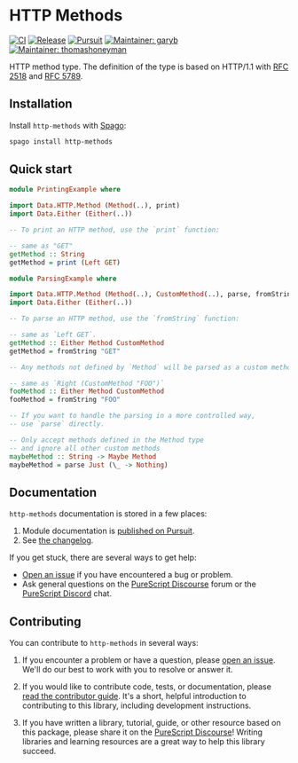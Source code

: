 # HTTP Methods

[![CI](https://github.com/purescript-contrib/purescript-http-methods/workflows/CI/badge.svg?branch=main)](https://github.com/purescript-contrib/purescript-http-methods/actions?query=workflow%3ACI+branch%3Amain)
[![Release](https://img.shields.io/github/release/purescript-contrib/purescript-http-methods.svg)](https://github.com/purescript-contrib/purescript-http-methods/releases)
[![Pursuit](https://pursuit.purescript.org/packages/purescript-http-methods/badge)](https://pursuit.purescript.org/packages/purescript-http-methods)
[![Maintainer: garyb](https://img.shields.io/badge/maintainer-garyb-teal.svg)](https://github.com/garyb)
[![Maintainer: thomashoneyman](https://img.shields.io/badge/maintainer-thomashoneyman-teal.svg)](https://github.com/thomashoneyman)

HTTP method type. The definition of the type is based on HTTP/1.1 with [RFC 2518](https://tools.ietf.org/html/rfc2518) and [RFC 5789](https://tools.ietf.org/html/rfc5789).

## Installation

Install `http-methods` with [Spago](https://github.com/purescript/spago):

```sh
spago install http-methods
```

## Quick start

```purescript
module PrintingExample where

import Data.HTTP.Method (Method(..), print)
import Data.Either (Either(..))

-- To print an HTTP method, use the `print` function:

-- same as "GET"
getMethod :: String
getMethod = print (Left GET)
```

```purescript
module ParsingExample where

import Data.HTTP.Method (Method(..), CustomMethod(..), parse, fromString)
import Data.Either (Either(..))

-- To parse an HTTP method, use the `fromString` function:

-- same as `Left GET`.
getMethod :: Either Method CustomMethod
getMethod = fromString "GET"

-- Any methods not defined by `Method` will be parsed as a custom method:

-- same as `Right (CustomMethod "FOO")`
fooMethod :: Either Method CustomMethod
fooMethod = fromString "FOO"

-- If you want to handle the parsing in a more controlled way,
-- use `parse` directly.

-- Only accept methods defined in the Method type
-- and ignore all other custom methods
maybeMethod :: String -> Maybe Method
maybeMethod = parse Just (\_ -> Nothing)
```

## Documentation

`http-methods` documentation is stored in a few places:

1. Module documentation is [published on Pursuit](https://pursuit.purescript.org/packages/purescript-http-methods).
2. See [the changelog](./CHANGELOG.md).

If you get stuck, there are several ways to get help:

- [Open an issue](https://github.com/purescript-contrib/purescript-http-methods/issues) if you have encountered a bug or problem.
- Ask general questions on the [PureScript Discourse](https://discourse.purescript.org) forum or the [PureScript Discord](https://purescript.org/chat) chat.

## Contributing

You can contribute to `http-methods` in several ways:

1. If you encounter a problem or have a question, please [open an issue](https://github.com/purescript-contrib/purescript-http-methods/issues). We'll do our best to work with you to resolve or answer it.

2. If you would like to contribute code, tests, or documentation, please [read the contributor guide](./CONTRIBUTING.md). It's a short, helpful introduction to contributing to this library, including development instructions.

3. If you have written a library, tutorial, guide, or other resource based on this package, please share it on the [PureScript Discourse](https://discourse.purescript.org)! Writing libraries and learning resources are a great way to help this library succeed.
